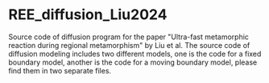 # REE_diffusion_Liu2024
Source code of diffusion program for the paper "Ultra-fast metamorphic reaction during regional metamorphism" by Liu et al.
The source code of diffusion modeling includes two different models, one is the code for a fixed boundary model, another is the code for a moving boundary model, please find them in two separate files.